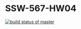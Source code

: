 # SSW-567-HW04

[![build status of master](https://travis-ci.org/jkolasinski/SSW-567-HW04.svg?branch=HW05a_Mocking)](https://travis-ci.org/jkolasinski/SSW-567-HW04)
